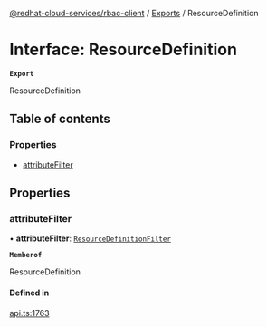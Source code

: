 [@redhat-cloud-services/rbac-client](../README.md) / [Exports](../modules.md) / ResourceDefinition

# Interface: ResourceDefinition

**`Export`**

ResourceDefinition

## Table of contents

### Properties

- [attributeFilter](ResourceDefinition.md#attributefilter)

## Properties

### attributeFilter

• **attributeFilter**: [`ResourceDefinitionFilter`](ResourceDefinitionFilter.md)

**`Memberof`**

ResourceDefinition

#### Defined in

[api.ts:1763](https://github.com/RedHatInsights/javascript-clients/blob/main/packages/rbac/api.ts#L1763)
